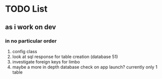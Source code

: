 # TODO List

## as i work on dev

### in no particular order

1. config class
1. look at sql response for table creation (database 51)
1. investigate foreign keys for limbo
1. maybe a more in depth database check on app launch? currently only 1 table
